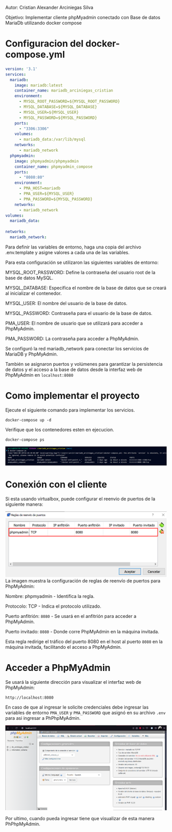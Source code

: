 Autor: Cristian Alexander Arciniegas Silva

Objetivo: Implementar cliente phpMyadmin conectado con Base de datos MariaDb utilizando docker compose

# Configuracion del docker-compose.yml

```yml
version: '3.1'
services:
  mariadb:
    image: mariadb:latest
    container_name: mariadb_arciniegas_cristian
    environment:
      - MYSQL_ROOT_PASSWORD=${MYSQL_ROOT_PASSWORD}
      - MYSQL_DATABASE=${MYSQL_DATABASE}
      - MYSQL_USER=${MYSQL_USER}
      - MYSQL_PASSWORD=${MYSQL_PASSWORD}
    ports:
      - "3306:3306"
    volumes:
      - mariadb_data:/var/lib/mysql
    networks:
      - mariadb_network
  phpmyadmin:
    image: phpmyadmin/phpmyadmin
    container_name: phpmyadmin_compose
    ports:
      - "8080:80"
    environment:
      - PMA_HOST=mariadb
      - PMA_USER=${MYSQL_USER}
      - PMA_PASSWORD=${MYSQL_PASSWORD}
    networks:
      - mariadb_network
volumes:
  mariadb_data:
 
networks:
  mariadb_network:
```
Para definir las variables de entorno, haga una copia del archivo .env.template y asigne valores a cada una de las variables.

Para esta configuración se utilizaron las siguientes variables de entorno:

MYSQL_ROOT_PASSWORD: Define la contraseña del usuario root de la base de datos MySQL.

MYSQL_DATABASE: Especifica el nombre de la base de datos que se creará al inicializar el contenedor.

MYSQL_USER: El nombre del usuario de la base de datos.

MYSQL_PASSWORD: Contraseña para el usuario de la base de datos.

PMA_USER: El nombre de usuario que se utilizará para acceder a PhpMyAdmin.

PMA_PASSWORD: La contraseña para acceder a PhpMyAdmin.

Se configuró la red mariadb_network para conectar los servicios de MariaDB y PhpMyAdmin.

También se asignaron puertos y volúmenes para garantizar la persistencia de datos y el acceso a la base de datos desde la interfaz web de PhpMyAdmin en `localhost:8080`

# Como implementar el proyecto

Ejecute el siguiente comando para implementar los servicios.
```
docker-compose up -d
```
Verifique que los contenedores esten en ejecucion.
```
docker-compose ps
```
![alt text](image1.png)

# Conexión con el cliente
Si esta usando virtualbox, puede configurar el reenvio de puertos de la siguiente manera:

![alt text](image2.png)
La imagen muestra la configuración de reglas de reenvío de puertos para PhpMyAdmin:

Nombre: phpmyadmin - Identifica la regla.

Protocolo: TCP - Indica el protocolo utilizado.

Puerto anfitrión: `8080` - Se usará en el anfitrión para acceder a PhpMyAdmin.

Puerto invitado: `8080` - Donde corre PhpMyAdmin en la máquina invitada.

Esta regla redirige el tráfico del puerto 8080 en el host al puerto `8080` en la máquina invitada, facilitando el acceso a PhpMyAdmin.

# Acceder a PhpMyAdmin

Se usará la siguiente dirección para visualizar el interfaz web de PhpMyAdmin:
```
http://localhost:8080
```
En caso de que al ingresar le solicite credenciales debe ingresar las variables de entorno `PMA_USER` y `PMA_PASSWORD` que asignó en su archivo `.env` para asi ingresar a PhPhpMyAdmin.

![alt text](image3.png)

Por ultimo, cuando pueda ingresar tiene que visualizar de esta manera PhPhpMyAdmin.
